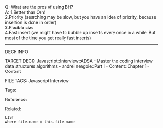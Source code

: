 Q: What are the pros of using BH?  
A: 1.Better than O(n)  
2.Priority (searching may be slow, but you have an idea of priority, because insertion is done in order)  
3.Flexible size  
4.Fast insert (we might have to bubble up inserts every once in a while. But most of the time you get really fast inserts)
<!--ID: 1690027054444-->

---

DECK INFO

TARGET DECK: Javascript::Interview::ADSA - Master the coding interview data structures algorithms - andrei neagoie::Part I - Content::Chapter 1 - Content

FILE TAGS: Javascript Interview

Tags:

Reference:

Related:

```dataview
LIST
where file.name = this.file.name
```

